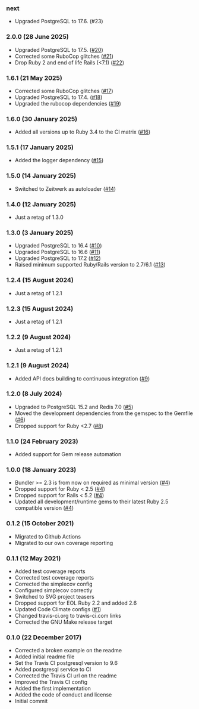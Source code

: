 ### next

* Upgraded PostgreSQL to 17.6. (#23)

### 2.0.0 (28 June 2025)

* Upgraded PostgreSQL to 17.5. ([#20](https://github.com/hausgold/alarmable/pull/20))
* Corrected some RuboCop glitches ([#21](https://github.com/hausgold/alarmable/pull/21))
* Drop Ruby 2 and end of life Rails (<7.1) ([#22](https://github.com/hausgold/alarmable/pull/22))

### 1.6.1 (21 May 2025)

* Corrected some RuboCop glitches ([#17](https://github.com/hausgold/alarmable/pull/17))
* Upgraded PostgreSQL to 17.4. ([#18](https://github.com/hausgold/alarmable/pull/18))
* Upgraded the rubocop dependencies ([#19](https://github.com/hausgold/alarmable/pull/19))

### 1.6.0 (30 January 2025)

* Added all versions up to Ruby 3.4 to the CI matrix ([#16](https://github.com/hausgold/alarmable/pull/16))

### 1.5.1 (17 January 2025)

* Added the logger dependency ([#15](https://github.com/hausgold/alarmable/pull/15))

### 1.5.0 (14 January 2025)

* Switched to Zeitwerk as autoloader ([#14](https://github.com/hausgold/alarmable/pull/14))

### 1.4.0 (12 January 2025)

* Just a retag of 1.3.0

### 1.3.0 (3 January 2025)

* Upgraded PostgreSQL to 16.4 ([#10](https://github.com/hausgold/alarmable/pull/10))
* Upgraded PostgreSQL to 16.6 ([#11](https://github.com/hausgold/alarmable/pull/11))
* Upgraded PostgreSQL to 17.2 ([#12](https://github.com/hausgold/alarmable/pull/12))
* Raised minimum supported Ruby/Rails version to 2.7/6.1 ([#13](https://github.com/hausgold/alarmable/pull/13))

### 1.2.4 (15 August 2024)

* Just a retag of 1.2.1

### 1.2.3 (15 August 2024)

* Just a retag of 1.2.1

### 1.2.2 (9 August 2024)

* Just a retag of 1.2.1

### 1.2.1 (9 August 2024)

* Added API docs building to continuous integration ([#9](https://github.com/hausgold/alarmable/pull/9))

### 1.2.0 (8 July 2024)

* Upgraded to PostgreSQL 15.2 and Redis 7.0 ([#5](https://github.com/hausgold/alarmable/pull/5))
* Moved the development dependencies from the gemspec to the Gemfile ([#6](https://github.com/hausgold/alarmable/pull/6))
* Dropped support for Ruby <2.7 ([#8](https://github.com/hausgold/alarmable/pull/8))

### 1.1.0 (24 February 2023)

* Added support for Gem release automation

### 1.0.0 (18 January 2023)

* Bundler >= 2.3 is from now on required as minimal version ([#4](https://github.com/hausgold/alarmable/pull/4))
* Dropped support for Ruby < 2.5 ([#4](https://github.com/hausgold/alarmable/pull/4))
* Dropped support for Rails < 5.2 ([#4](https://github.com/hausgold/alarmable/pull/4))
* Updated all development/runtime gems to their latest
  Ruby 2.5 compatible version ([#4](https://github.com/hausgold/alarmable/pull/4))

### 0.1.2 (15 October 2021)

* Migrated to Github Actions
* Migrated to our own coverage reporting

### 0.1.1 (12 May 2021)

* Added test coverage reports
* Corrected test coverage reports
* Corrected the simplecov config
* Configured simplecov correctly
* Switched to SVG project teasers
* Dropped support for EOL Ruby 2.2 and added 2.6
* Updated Code Climate configs ([#1](https://github.com/hausgold/alarmable/pull/1))
* Changed travis-ci.org to travis-ci.com links
* Corrected the GNU Make release target

### 0.1.0 (22 December 2017)

* Corrected a broken example on the readme
* Added initial readme file
* Set the Travis CI postgresql version to 9.6
* Added postgresql service to CI
* Corrected the Travis CI url on the readme
* Improved the Travis CI config
* Added the first implementation
* Added the code of conduct and license
* Initial commit
